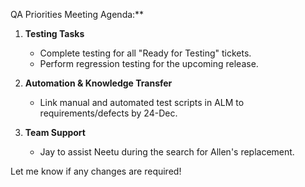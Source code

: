 QA Priorities Meeting Agenda:**

1. **Testing Tasks**  
   - Complete testing for all "Ready for Testing" tickets.  
   - Perform regression testing for the upcoming release.  

2. **Automation & Knowledge Transfer**  
   - Link manual and automated test scripts in ALM to requirements/defects by 24-Dec.  

3. **Team Support**  
   - Jay to assist Neetu during the search for Allen's replacement.  

Let me know if any changes are required!
